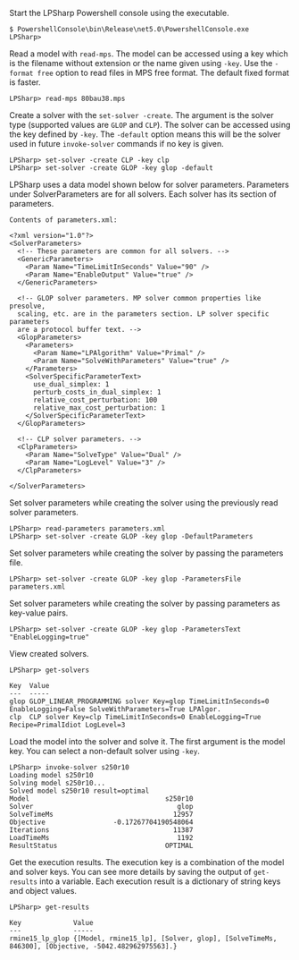 
Start the LPSharp Powershell console using the executable.

```
$ PowershellConsole\bin\Release\net5.0\PowershellConsole.exe
LPSharp>
```

Read a model with `read-mps`. The model can be accessed using a key which is the
filename without extension or the name given using `-key`. Use the `-format
free` option to read files in MPS free format. The default fixed format is
faster.
```
LPSharp> read-mps 80bau38.mps
```

Create a solver with the `set-solver -create`. The argument is the solver type
(supported values are `GLOP` and `CLP`). The solver can be accessed using the
key defined by `-key`. The `-default` option means this will be the solver used
in future `invoke-solver` commands if no key is given.
```
LPSharp> set-solver -create CLP -key clp
LPSharp> set-solver -create GLOP -key glop -default
```

LPSharp uses a data model shown below for solver parameters. Parameters under
SolverParameters are for all solvers. Each solver has its section of parameters.

```
Contents of parameters.xml:

<?xml version="1.0"?>
<SolverParameters>
  <!-- These parameters are common for all solvers. -->
  <GenericParameters>
    <Param Name="TimeLimitInSeconds" Value="90" />
    <Param Name="EnableOutput" Value="true" />
  </GenericParameters>

  <!-- GLOP solver parameters. MP solver common properties like presolve,
  scaling, etc. are in the parameters section. LP solver specific parameters
  are a protocol buffer text. -->
  <GlopParameters>
    <Parameters>
      <Param Name="LPAlgorithm" Value="Primal" />
      <Param Name="SolveWithParameters" Value="true" />
    </Parameters>
    <SolverSpecificParameterText>
      use_dual_simplex: 1
      perturb_costs_in_dual_simplex: 1
      relative_cost_perturbation: 100
      relative_max_cost_perturbation: 1
    </SolverSpecificParameterText>
  </GlopParameters>

  <!-- CLP solver parameters. -->
  <ClpParameters>
    <Param Name="SolveType" Value="Dual" />
    <Param Name="LogLevel" Value="3" />
  </ClpParameters>

</SolverParameters>
```

Set solver parameters while creating the solver using the previously read solver parameters.
```
LPSharp> read-parameters parameters.xml
LPSharp> set-solver -create GLOP -key glop -DefaultParameters
```

Set solver parameters while creating the solver by passing the parameters file.
```
LPSharp> set-solver -create GLOP -key glop -ParametersFile parameters.xml
```

Set solver parameters while creating the solver by passing parameters as key-value pairs.
```
LPSharp> set-solver -create GLOP -key glop -ParametersText "EnableLogging=true"
```

View created solvers.
```
LPSharp> get-solvers

Key  Value
---  -----
glop GLOP_LINEAR_PROGRAMMING solver Key=glop TimeLimitInSeconds=0 EnableLogging=False SolveWithParameters=True LPAlgor.
clp  CLP solver Key=clp TimeLimitInSeconds=0 EnableLogging=True Recipe=PrimalIdiot LogLevel=3
```

Load the model into the solver and solve it. The first argument is the model
key. You can select a non-default solver using `-key`. 
```
LPSharp> invoke-solver s250r10
Loading model s250r10
Solving model s250r10...
Solved model s250r10 result=optimal
Model                                  s250r10
Solver                                    glop
SolveTimeMs                              12957
Objective                 -0.17267704190548064
Iterations                               11387
LoadTimeMs                                1192
ResultStatus                           OPTIMAL
```

Get the execution results. The execution key is a combination of the model and
solver keys. You can see more details by saving the output of `get-results` into
a variable. Each execution result is a dictionary of string keys and object
values.
```
LPSharp> get-results

Key             Value
---             -----
rmine15_lp_glop {[Model, rmine15_lp], [Solver, glop], [SolveTimeMs, 846300], [Objective, -5042.482962975563].}
```
